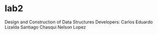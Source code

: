 # lab2
Design and Construction of Data Structures
Developers:
Carlos Eduardo Lizalda
Santiago Chasqui
Nelson Lopez
